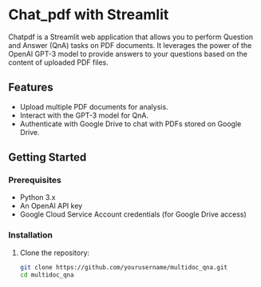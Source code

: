 # Chat_pdf with Streamlit



Chatpdf is a Streamlit web application that allows you to perform Question and Answer (QnA) tasks on PDF documents. It leverages the power of the OpenAI GPT-3 model to provide answers to your questions based on the content of uploaded PDF files.

## Features

- Upload multiple PDF documents for analysis.
- Interact with the GPT-3 model for QnA.
- Authenticate with Google Drive to chat with PDFs stored on Google Drive.

## Getting Started

### Prerequisites

- Python 3.x
- An OpenAI API key
- Google Cloud Service Account credentials (for Google Drive access)

### Installation

1. Clone the repository:

   ```bash
   git clone https://github.com/yourusername/multidoc_qna.git
   cd multidoc_qna

